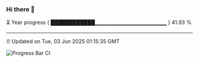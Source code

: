 ### Hi there 👋

⏳ Year progress { ████████████▁▁▁▁▁▁▁▁▁▁▁▁▁▁▁▁▁▁ } 41.93 %

---

⏰ Updated on Tue, 03 Jun 2025 01:15:35 GMT

![Progress Bar CI](https://github.com/liununu/liununu/workflows/Progress%20Bar%20CI/badge.svg)
